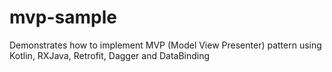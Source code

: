 # mvp-sample
Demonstrates how to implement MVP (Model View Presenter) pattern using Kotlin, RXJava, Retrofit, Dagger and DataBinding

